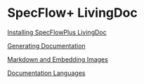 # SpecFlow+ LivingDoc

[Installing SpecFlowPlus LivingDoc](https://github.com/techtalk/SpecFlowPlus-Resources/wiki/Installing-SpecFlowPlus-LivingDoc)

[Generating Documentation](https://github.com/techtalk/SpecFlowPlus-Resources/wiki/Generating-Documentation)

[Markdown and Embedding Images](https://github.com/techtalk/SpecFlowPlus-Resources/wiki/Markdown-and-Embedding-Images)

[Documentation Languages](Documentation-Languages)